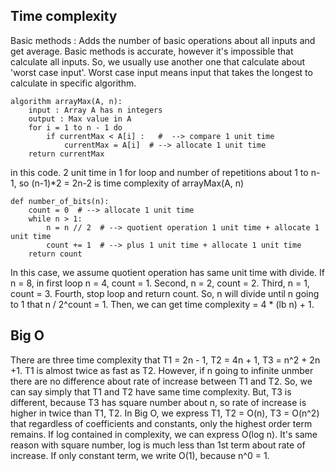 ## Time complexity
Basic methods : Adds the number of basic operations about all inputs and get average.
Basic methods is accurate, however it's impossible that calculate all inputs.
So, we usually use another one that calculate about 'worst case input'.
Worst case input means input that takes the longest to calculate in specific algorithm. 

```
algorithm arrayMax(A, n):
    input : Array A has n integers
    output : Max value in A
    for i = 1 to n - 1 do
        if currentMax < A[i] :   #  --> compare 1 unit time
            currentMax = A[i]  # --> allocate 1 unit time
    return currentMax
```
in this code. 2 unit time in 1 for loop and number of repetitions about 1 to n-1, so (n-1)*2 = 2n-2 is time complexity of arrayMax(A, n)

```
def number_of_bits(n):
    count = 0  # --> allocate 1 unit time
    while n > 1:
        n = n // 2  # --> quotient operation 1 unit time + allocate 1 unit time 
        count += 1  # --> plus 1 unit time + allocate 1 unit time
    return count
```
In this case, we assume quotient operation has same unit time with divide.
If n = 8, in first loop n = 4, count = 1.
Second, n = 2, count = 2.
Third, n = 1, count = 3.
Fourth, stop loop and return count.
So, n will divide until n going to 1 that n / 2^count = 1. 
Then, we can get time complexity = 4 * (lb n) + 1.

## Big O 
There are three time complexity that T1 = 2n - 1, T2 = 4n + 1, T3 = n^2 + 2n +1.
T1 is almost twice as fast as T2. However, if n going to infinite unmber there are no difference about rate of increase between T1 and T2. So, we can say simply that T1 and T2 have same time complexity. But, T3 is different, because T3 has square number about n, so rate of increase is higher in twice than T1, T2.
In Big O, we express T1, T2 = O(n), T3 = O(n^2) that regardless of coefficients and constants, only the highest order term remains. 
If log contained in complexity, we can express O(log n). It's same reason with square number, log is much less than 1st term about rate of increase.
If only constant term, we write O(1), because n^0 = 1.